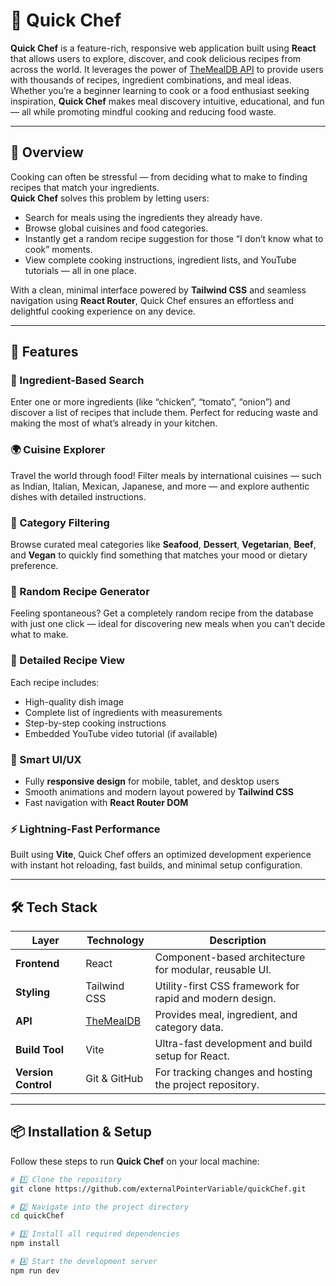 # 🍳 Quick Chef

**Quick Chef** is a feature-rich, responsive web application built using **React** that allows users to explore, discover, and cook delicious recipes from across the world. It leverages the power of [TheMealDB API](https://www.themealdb.com/api.php) to provide users with thousands of recipes, ingredient combinations, and meal ideas.  
Whether you’re a beginner learning to cook or a food enthusiast seeking inspiration, **Quick Chef** makes meal discovery intuitive, educational, and fun — all while promoting mindful cooking and reducing food waste.

---

## 🌟 Overview

Cooking can often be stressful — from deciding what to make to finding recipes that match your ingredients.  
**Quick Chef** solves this problem by letting users:

- Search for meals using the ingredients they already have.
- Browse global cuisines and food categories.
- Instantly get a random recipe suggestion for those “I don’t know what to cook” moments.
- View complete cooking instructions, ingredient lists, and YouTube tutorials — all in one place.

With a clean, minimal interface powered by **Tailwind CSS** and seamless navigation using **React Router**, Quick Chef ensures an effortless and delightful cooking experience on any device.

---

## 🚀 Features

### 🍅 Ingredient-Based Search
Enter one or more ingredients (like “chicken”, “tomato”, “onion”) and discover a list of recipes that include them. Perfect for reducing waste and making the most of what’s already in your kitchen.

### 🌍 Cuisine Explorer
Travel the world through food! Filter meals by international cuisines — such as Indian, Italian, Mexican, Japanese, and more — and explore authentic dishes with detailed instructions.

### 🧩 Category Filtering
Browse curated meal categories like **Seafood**, **Dessert**, **Vegetarian**, **Beef**, and **Vegan** to quickly find something that matches your mood or dietary preference.

### 🎲 Random Recipe Generator
Feeling spontaneous? Get a completely random recipe from the database with just one click — ideal for discovering new meals when you can’t decide what to make.

### 📖 Detailed Recipe View
Each recipe includes:
- High-quality dish image  
- Complete list of ingredients with measurements  
- Step-by-step cooking instructions  
- Embedded YouTube video tutorial (if available)

### 🧠 Smart UI/UX
- Fully **responsive design** for mobile, tablet, and desktop users  
- Smooth animations and modern layout powered by **Tailwind CSS**  
- Fast navigation with **React Router DOM**

### ⚡ Lightning-Fast Performance
Built using **Vite**, Quick Chef offers an optimized development experience with instant hot reloading, fast builds, and minimal setup configuration.

---

## 🛠️ Tech Stack

| Layer | Technology | Description |
|-------|-------------|-------------|
| **Frontend** | React | Component-based architecture for modular, reusable UI. |
| **Styling** | Tailwind CSS | Utility-first CSS framework for rapid and modern design. |
| **API** | [TheMealDB](https://www.themealdb.com/api.php) | Provides meal, ingredient, and category data. |
| **Build Tool** | Vite | Ultra-fast development and build setup for React. |
| **Version Control** | Git & GitHub | For tracking changes and hosting the project repository. |

---

## 📦 Installation & Setup

Follow these steps to run **Quick Chef** on your local machine:

```bash
# 1️⃣ Clone the repository
git clone https://github.com/externalPointerVariable/quickChef.git

# 2️⃣ Navigate into the project directory
cd quickChef

# 3️⃣ Install all required dependencies
npm install

# 4️⃣ Start the development server
npm run dev
```